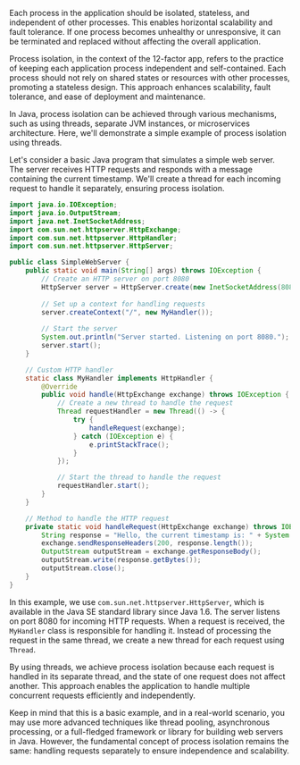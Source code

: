 Each process in the application should be isolated, stateless, and independent of other processes. This enables horizontal scalability and fault tolerance. If one process becomes unhealthy or unresponsive, it can be terminated and replaced without affecting the overall application.

Process isolation, in the context of the 12-factor app, refers to the practice of keeping each application process independent and self-contained. Each process should not rely on shared states or resources with other processes, promoting a stateless design. This approach enhances scalability, fault tolerance, and ease of deployment and maintenance.

In Java, process isolation can be achieved through various mechanisms, such as using threads, separate JVM instances, or microservices architecture. Here, we'll demonstrate a simple example of process isolation using threads.

Let's consider a basic Java program that simulates a simple web server. The server receives HTTP requests and responds with a message containing the current timestamp. We'll create a thread for each incoming request to handle it separately, ensuring process isolation.

```java
import java.io.IOException;
import java.io.OutputStream;
import java.net.InetSocketAddress;
import com.sun.net.httpserver.HttpExchange;
import com.sun.net.httpserver.HttpHandler;
import com.sun.net.httpserver.HttpServer;

public class SimpleWebServer {
    public static void main(String[] args) throws IOException {
        // Create an HTTP server on port 8080
        HttpServer server = HttpServer.create(new InetSocketAddress(8080), 0);
        
        // Set up a context for handling requests
        server.createContext("/", new MyHandler());
        
        // Start the server
        System.out.println("Server started. Listening on port 8080.");
        server.start();
    }

    // Custom HTTP handler
    static class MyHandler implements HttpHandler {
        @Override
        public void handle(HttpExchange exchange) throws IOException {
            // Create a new thread to handle the request
            Thread requestHandler = new Thread(() -> {
                try {
                    handleRequest(exchange);
                } catch (IOException e) {
                    e.printStackTrace();
                }
            });

            // Start the thread to handle the request
            requestHandler.start();
        }
    }

    // Method to handle the HTTP request
    private static void handleRequest(HttpExchange exchange) throws IOException {
        String response = "Hello, the current timestamp is: " + System.currentTimeMillis();
        exchange.sendResponseHeaders(200, response.length());
        OutputStream outputStream = exchange.getResponseBody();
        outputStream.write(response.getBytes());
        outputStream.close();
    }
}
```

In this example, we use `com.sun.net.httpserver.HttpServer`, which is available in the Java SE standard library since Java 1.6. The server listens on port 8080 for incoming HTTP requests. When a request is received, the `MyHandler` class is responsible for handling it. Instead of processing the request in the same thread, we create a new thread for each request using `Thread`.

By using threads, we achieve process isolation because each request is handled in its separate thread, and the state of one request does not affect another. This approach enables the application to handle multiple concurrent requests efficiently and independently.

Keep in mind that this is a basic example, and in a real-world scenario, you may use more advanced techniques like thread pooling, asynchronous processing, or a full-fledged framework or library for building web servers in Java. However, the fundamental concept of process isolation remains the same: handling requests separately to ensure independence and scalability.